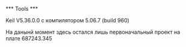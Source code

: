 *** Tools ***

Keil V5.36.0.0 с компилятором 5.06.7 (build 960)

На данынй момент здесь остался лишь первоначальный проект на плате 687243.345
